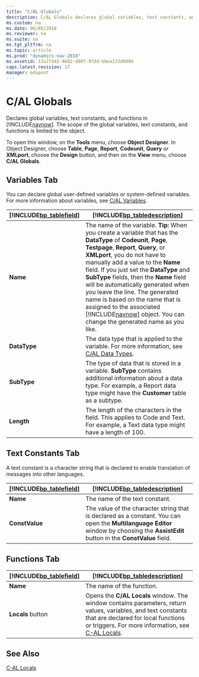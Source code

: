 ```yaml
---
title: "C/AL Globals"
description: C/AL Globals declares global variables, text constants, and functions in INCLUDE navnow.
ms.custom: na
ms.date: 06/05/2016
ms.reviewer: na
ms.suite: na
ms.tgt_pltfrm: na
ms.topic: article
ms.prod: "dynamics-nav-2018"
ms.assetid: 13a27442-9682-4007-97dd-bbea133d0996
caps.latest.revision: 17
manager: edupont
---
```

# C/AL Globals
Declares global variables, text constants, and functions in [!INCLUDE[navnow](../includes/navnow_md.md)]. The scope of the global variables, text constants, and functions is limited to the object.  

 To open this window, on the **Tools** menu, choose **Object Designer**. In Object Designer, choose **Table**, **Page**, **Report**, **Codeunit**, **Query** or **XMLport**, choose the **Design** button, and then on the **View** menu, choose **C/AL Globals**.  

## Variables Tab  
 You can declare global user-defined variables or system-defined variables. For more information about variables, see [C/AL Variables](../C-AL-Variables.md).  

|[!INCLUDE[bp_tablefield](../includes/bp_tablefield_md.md)]|[!INCLUDE[bp_tabledescription](../includes/bp_tabledescription_md.md)]|  
|---------------------------------|---------------------------------------|  
|**Name**|The name of the variable. **Tip:**  When you create a variable that has the **DataType** of **Codeunit**, **Page**, **Testpage**, **Report**, **Query**, or **XMLport**, you do not have to manually add a value to the **Name** field. If you just set the **DataType** and **SubType** fields, then the **Name** field will be automatically generated when you leave the line. The generated name is based on the name that is assigned to the associated [!INCLUDE[navnow](../includes/navnow_md.md)] object. You can change the generated name as you like.|  
|**DataType**|The data type that is applied to the variable. For more information, see [C/AL Data Types](../C-AL-Data-Types.md).|  
|**SubType**|The type of data that is stored in a variable. **SubType** contains additional information about a data type. For example, a Report data type might have the **Customer** table as a subtype.|  
|**Length**|The length of the characters in the field. This applies to Code and Text. For example, a Text data type might have a length of 100.|  

## Text Constants Tab  
 A text constant is a character string that is declared to enable translation of messages into other languages.  

|[!INCLUDE[bp_tablefield](../includes/bp_tablefield_md.md)]|[!INCLUDE[bp_tabledescription](../includes/bp_tabledescription_md.md)]|  
|---------------------------------|---------------------------------------|  
|**Name**|The name of the text constant.|  
|**ConstValue**|The value of the character string that is declared as a constant. You can open the **Multilanguage Editor** window by choosing the **AssistEdit** button in the **ConstValue** field.|  

## Functions Tab  

|[!INCLUDE[bp_tablefield](../includes/bp_tablefield_md.md)]|[!INCLUDE[bp_tabledescription](../includes/bp_tabledescription_md.md)]|  
|---------------------------------|---------------------------------------|  
|**Name**|The name of the function.|  
|**Locals** button|Opens the **C/AL Locals** window. The window contains parameters, return values, variables, and text constants that are declared for local functions or triggers. For more information, see [C-AL Locals](-$-S_10205-C-AL-Locals-$-.md).|  

## See Also  
 [C-AL Locals](-$-S_10205-C-AL-Locals-$-.md)

